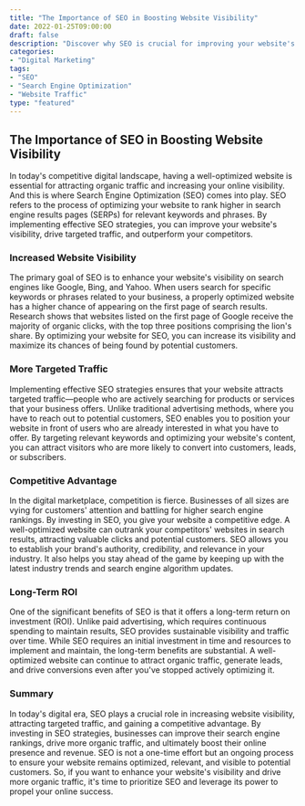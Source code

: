 ```yaml
---
title: "The Importance of SEO in Boosting Website Visibility"
date: 2022-01-25T09:00:00
draft: false
description: "Discover why SEO is crucial for improving your website's visibility and attracting organic traffic."
categories: 
- "Digital Marketing"
tags: 
- "SEO"
- "Search Engine Optimization"
- "Website Traffic"
type: "featured"
---
```


## The Importance of SEO in Boosting Website Visibility

In today's competitive digital landscape, having a well-optimized website is essential for attracting organic traffic and increasing your online visibility. And this is where Search Engine Optimization (SEO) comes into play. SEO refers to the process of optimizing your website to rank higher in search engine results pages (SERPs) for relevant keywords and phrases. By implementing effective SEO strategies, you can improve your website's visibility, drive targeted traffic, and outperform your competitors. 

### Increased Website Visibility

The primary goal of SEO is to enhance your website's visibility on search engines like Google, Bing, and Yahoo. When users search for specific keywords or phrases related to your business, a properly optimized website has a higher chance of appearing on the first page of search results. Research shows that websites listed on the first page of Google receive the majority of organic clicks, with the top three positions comprising the lion's share. By optimizing your website for SEO, you can increase its visibility and maximize its chances of being found by potential customers.

### More Targeted Traffic

Implementing effective SEO strategies ensures that your website attracts targeted traffic—people who are actively searching for products or services that your business offers. Unlike traditional advertising methods, where you have to reach out to potential customers, SEO enables you to position your website in front of users who are already interested in what you have to offer. By targeting relevant keywords and optimizing your website's content, you can attract visitors who are more likely to convert into customers, leads, or subscribers.

### Competitive Advantage

In the digital marketplace, competition is fierce. Businesses of all sizes are vying for customers' attention and battling for higher search engine rankings. By investing in SEO, you give your website a competitive edge. A well-optimized website can outrank your competitors' websites in search results, attracting valuable clicks and potential customers. SEO allows you to establish your brand's authority, credibility, and relevance in your industry. It also helps you stay ahead of the game by keeping up with the latest industry trends and search engine algorithm updates.

### Long-Term ROI

One of the significant benefits of SEO is that it offers a long-term return on investment (ROI). Unlike paid advertising, which requires continuous spending to maintain results, SEO provides sustainable visibility and traffic over time. While SEO requires an initial investment in time and resources to implement and maintain, the long-term benefits are substantial. A well-optimized website can continue to attract organic traffic, generate leads, and drive conversions even after you've stopped actively optimizing it.

### Summary

In today's digital era, SEO plays a crucial role in increasing website visibility, attracting targeted traffic, and gaining a competitive advantage. By investing in SEO strategies, businesses can improve their search engine rankings, drive more organic traffic, and ultimately boost their online presence and revenue. SEO is not a one-time effort but an ongoing process to ensure your website remains optimized, relevant, and visible to potential customers. So, if you want to enhance your website's visibility and drive more organic traffic, it's time to prioritize SEO and leverage its power to propel your online success.
